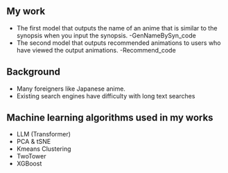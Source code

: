 ## My work
- The first model that outputs the name of an anime that is similar to the synopsis when you input the synopsis.
  -GenNameBySyn_code
- The second model that outputs recommended animations to users who have viewed the output animations.
  -Recommend_code
## Background
- Many foreigners like Japanese anime.
- Existing search engines have difficulty with long text searches
## Machine learning algorithms used in my works
- LLM (Transformer)
- PCA & tSNE
- Kmeans Clustering
- TwoTower
- XGBoost



